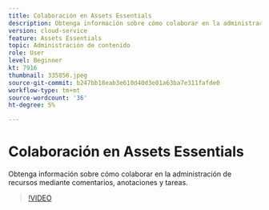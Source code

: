```yaml
---
title: Colaboración en Assets Essentials
description: Obtenga información sobre cómo colaborar en la administración de recursos mediante comentarios, anotaciones y tareas.
version: cloud-service
feature: Assets Essentials
topic: Administración de contenido
role: User
level: Beginner
kt: 7916
thumbnail: 335856.jpeg
source-git-commit: b247bb18eab3e610d40d3e01a63ba7e311fafde0
workflow-type: tm+mt
source-wordcount: '36'
ht-degree: 5%

---
```



# Colaboración en Assets Essentials

Obtenga información sobre cómo colaborar en la administración de recursos mediante comentarios, anotaciones y tareas.

>[!VIDEO](https://video.tv.adobe.com/v/335856/?quality=12&learn=on)
